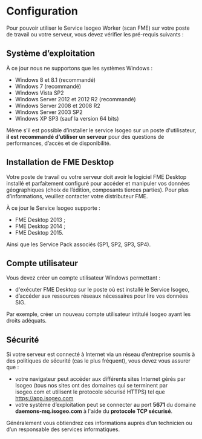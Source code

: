 # Configuration

Pour pouvoir utiliser le Service Isogeo Worker (scan FME) sur votre poste de travail ou votre serveur, vous devez vérifier les pré-requis suivants :

## Système d’exploitation

À ce jour nous ne supportons que les systèmes Windows :

* Windows 8 et 8.1 (recommandé)
* Windows 7 (recommandé)
* Windows Vista SP2
* Windows Server 2012 et 2012 R2 (recommandé)
* Windows Server 2008 et 2008 R2
* Windows Server 2003 SP2
* Windows XP SP3 (sauf la version 64 bits)

Même s'il est possible d’installer le service Isogeo sur un poste d'utilisateur, **il est recommandé d’utiliser un serveur** pour des questions de performances, d’accès et de disponibilité.

## Installation de FME Desktop

Votre poste de travail ou votre serveur doit avoir le logiciel FME Desktop installé et parfaitement configuré pour accéder et manipuler vos données géographiques (choix de l’édition, composants tierces parties). Pour plus d’informations, veuillez contacter votre distributeur FME.

À ce jour le Service Isogeo supporte :

* FME Desktop 2013 ;
* FME Desktop 2014 ;
* FME Desktop 2015.

Ainsi que les Service Pack associés (SP1, SP2, SP3, SP4).

## Compte utilisateur

Vous devez créer un compte utilisateur Windows permettant :

* d'exécuter FME Desktop sur le poste où est installé le Service Isogeo,
* d’accéder aux ressources réseaux nécessaires pour lire vos données SIG.

Par exemple, créer un nouveau compte utilisateur intitulé Isogeo ayant les droits adéquats.

## Sécurité

Si votre serveur est connecté à Internet via un réseau d’entreprise soumis à des politiques de sécurité (cas le plus fréquent), vous devez vous assurer que :

* votre navigateur peut accéder aux différents sites Internet gérés par Isogeo (tous nos sites ont des domaines qui se terminent par isogeo.com et utilisent le protocole sécurisé HTTPS) tel que https://app.isogeo.com
* votre système d’exploitation peut se connecter au port **5671** du domaine **daemons-mq.isogeo.com** à l'aide du **protocole TCP sécurisé**.

Généralement vous obtiendrez ces informations auprès d’un technicien ou d’un responsable des services informatiques.
